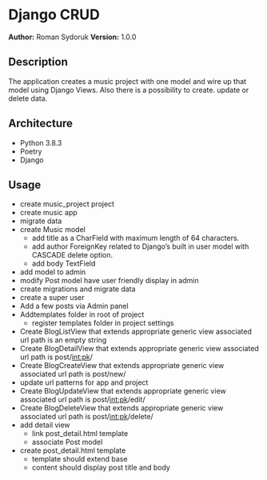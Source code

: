 # Django CRUD

**Author:** Roman Sydoruk **Version:** 1.0.0

## Description

The application creates a music project with one model and wire up that model using Django Views. Also there is a possibility to create. update or delete data.

## Architecture

* Python 3.8.3
* Poetry
* Django

## Usage 
* create music_project project
* create music app
* migrate data
* create Music model
    * add title as a CharField with maximum length of 64 characters.
    * add author ForeignKey related to Django’s built in user model with CASCADE delete option.
    * add body TextField
* add model to admin
* modify Post model have user friendly display in admin
* create migrations and migrate data
* create a super user
* Add a few posts via Admin panel
* Addtemplates folder in root of project
    * register templates folder in project settings
* Create BlogListView that extends appropriate generic view
    associated url path is an empty string
* Create BlogDetailView that extends appropriate generic view
    associated url path is post/<int:pk>/
* Create BlogCreateView that extends appropriate generic view
    associated url path is post/new/
* update url patterns for app and project
* Create BlogUpdateView that extends appropriate generic view
    associated url path is post/<int:pk>/edit/
* Create BlogDeleteView that extends appropriate generic view
    associated url path is post/<int:pk>/delete/
* add detail view
    * link post_detail.html template
    * associate Post model
* create post_detail.html template
    * template should extend base
    * content should display post title and body